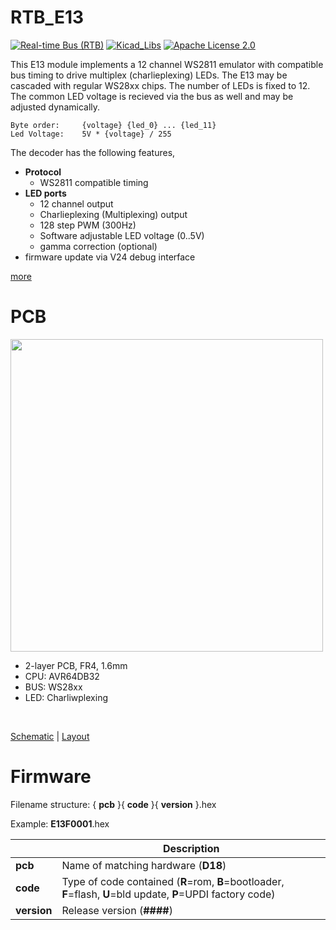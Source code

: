 # RTB_E13
[![Real-time Bus (RTB)](https://img.shields.io/badge/RTB_Project-FF6699)](https://www.rtb4dcc.de)
[![Kicad_Libs](https://img.shields.io/badge/Kicad_Libs-29C7FF)](https://github.com/git4dcc/RTB_SamacSys)
[![Apache License 2.0](https://img.shields.io/badge/license-Apache%20License%202.0-lightgray)](https://www.apache.org/licenses/LICENSE-2.0)

This E13 module implements a 12 channel WS2811 emulator with compatible bus timing to drive multiplex (charlieplexing) LEDs. The E13 may be cascaded with regular WS28xx chips. The number of LEDs is fixed to 12. The common LED voltage is recieved via the bus as well and may be adjusted dynamically.

```
Byte order:     {voltage} {led_0} ... {led_11}
Led Voltage:    5V * {voltage} / 255
```

The decoder has the following features,
- **Protocol**
  - WS2811 compatible timing
- **LED ports**
  - 12 channel output
  - Charlieplexing (Multiplexing) output
  - 128 step PWM (300Hz)
  - Software adjustable LED voltage (0..5V)
  - gamma correction (optional)
- firmware update via V24 debug interface

[more](https://rtb4dcc.de/hardware/modules/e13/)

# PCB
<img src="https://rtb4dcc.de/wp-content/uploads/2024/01/E13_1-1.png" width=500>

- 2-layer PCB, FR4, 1.6mm
- CPU: AVR64DB32
- BUS: WS28xx
- LED: Charliwplexing
<br>

[Schematic](doc/E13_schematic.pdf) | [Layout](doc/E13_layout.pdf)

# Firmware
Filename structure: { **pcb** }{ **code** }{ **version** }.hex

Example: **E13F0001**.hex

|   | Description |
| --- | --- |
| **pcb** | Name of matching hardware (**D18**) |
| **code** | Type of code contained (**R**=rom, **B**=bootloader, **F**=flash, **U**=bld update, **P**=UPDI factory code) |
| **version** | Release version (**####**) |
